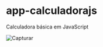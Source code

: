 # app-calculadorajs
 Calculadora básica em JavaScript 

![Capturar](https://user-images.githubusercontent.com/66340495/86533446-c0b31880-bea7-11ea-8104-5886a5a07d87.PNG)
